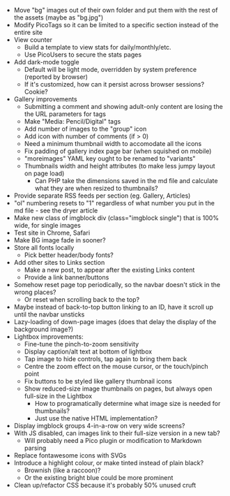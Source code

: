 * Move "bg" images out of their own folder and put them with the rest of the assets (maybe as "bg.jpg")
* Modify PicoTags so it can be limited to a specific section instead of the entire site
* View counter
  * Build a template to view stats for daily/monthly/etc.
  * Use PicoUsers to secure the stats pages
* Add dark-mode toggle
	* Default will be light mode, overridden by system preference (reported by browser)
	* If it's customized, how can it persist across browser sessions?  Cookie?
* Gallery improvements
	* Submitting a comment and showing adult-only content are losing the the URL parameters for tags
	* Make "Media: Pencil/Digital" tags
	* Add number of images to the "group" icon
	* Add icon with number of comments (if > 0)
	* Need a minimum thumbnail width to accomodate all the icons
	* Fix padding of gallery index page bar (when squished on mobile)
	* "moreimages" YAML key ought to be renamed to "variants"
	* Thumbnails width and height attributes (to make less jumpy layout on page load)
		* Can PHP take the dimensions saved in the md file and calculate what they are when resized to thumbnails?
* Provide separate RSS feeds per section (eg. Gallery, Articles)
* "ol" numbering resets to "1" regardless of what number you put in the md file - see the dryer article
* Make new class of imgblock div (class="imgblock single") that is 100% wide, for single images
* Test site in Chrome, Safari
* Make BG image fade in sooner?
* Store all fonts locally
	* Pick better header/body fonts?
* Add other sites to Links section
	* Make a new post, to appear after the existing Links content
	* Provide a link banner/buttons
* Somehow reset page top periodically, so the navbar doesn't stick in the wrong places?
	* Or reset when scrolling back to the top?
* Maybe instead of back-to-top button linking to an ID, have it scroll up until the navbar unsticks
* Lazy-loading of down-page images (does that delay the display of the background image?)
* Lightbox improvements:
	* Fine-tune the pinch-to-zoom sensitivity
	* Display caption/alt text at bottom of lightbox
	* Tap image to hide controls, tap again to bring them back
	* Centre the zoom effect on the mouse cursor, or the touch/pinch point
	* Fix buttons to be styled like gallery thumbnail icons
	* Show reduced-size image thumbnails on pages, but always open full-size in the Lightbox
		* How to programatically determine what image size is needed for thumbnails?
		* Just use the native HTML implementation?
* Display imgblock groups 4-in-a-row on very wide screens?
* With JS disabled, can images link to their full-size version in a new tab?
	* Will probably need a Pico plugin or modification to Markdown parsing
* Replace fontawesome icons with SVGs
* Introduce a highlight colour, or make tinted instead of plain black?
	* Brownish (like a raccoon)?
	* Or the existing bright blue could be more prominent
* Clean up/refactor CSS because it's probably 50% unused cruft
